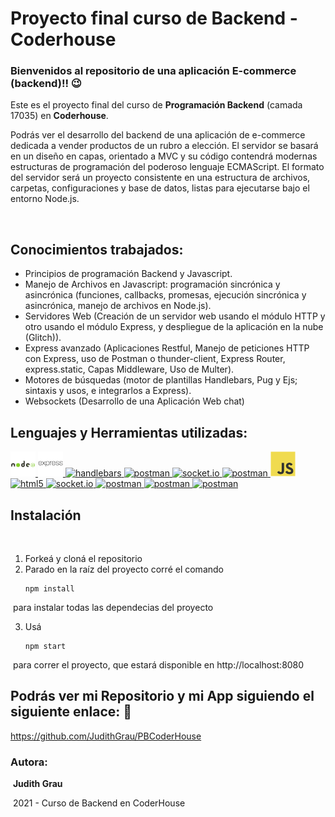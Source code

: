 # Proyecto final curso de Backend -Coderhouse
### Bienvenidos al repositorio de una aplicación E-commerce (backend)!! 😉
Este es el proyecto final del curso de **Programación Backend** (camada 17035) en **Coderhouse**.

Podrás ver el desarrollo del backend de una aplicación de e-commerce dedicada a vender productos de un rubro a elección.
El servidor se basará en un diseño en capas, orientado a MVC y su código contendrá modernas estructuras de programación del poderoso lenguaje ECMAScript.
El formato del servidor será un proyecto consistente en una estructura de archivos, carpetas, configuraciones y base de datos, listas para ejecutarse bajo el entorno Node.js.

​
## Conocimientos trabajados:

- Principios de programación Backend y Javascript.
- Manejo de Archivos en Javascript: programación sincrónica y asincrónica (funciones, callbacks, promesas, ejecución sincrónica y asincrónica, manejo de archivos en Node.js).
- Servidores Web (Creación de un servidor web usando el módulo HTTP y otro usando el módulo Express, y despliegue de la aplicación en la nube (Glitch)).
- Express avanzado (Aplicaciones Restful, Manejo de peticiones HTTP con Express, uso de Postman o thunder-client, Express Router, express.static, Capas Middleware, Uso de Multer).
- Motores de búsquedas (motor de plantillas Handlebars, Pug y Ejs; sintaxis y usos, e integrarlos a Express).
- Websockets (Desarrollo de una Aplicación Web chat)


## Lenguajes y Herramientas utilizadas:
<p align="left">  
<a href="https://nodejs.org" target="_blank"> <img src="https://raw.githubusercontent.com/devicons/devicon/master/icons/nodejs/nodejs-original-wordmark.svg" alt="nodejs" width="40" height="40"/> </a> 
<a href="https://expressjs.com" target="_blank"> <img src="https://raw.githubusercontent.com/devicons/devicon/master/icons/express/express-original-wordmark.svg" alt="express" width="40" height="40"/> </a>
<a href="https://postman.com" target="_blank"> <img src="https://html5gamedevelopment.com/wp-content/uploads/2017/11/PugJS-and-HandlebarsJS-featured.png" alt="handlebars" width="40" height="40"/> </a>
<a href="https://postman.com" target="_blank"> <img src="https://programming.vip/images/doc/f9b3dd288b6d43e75cc5a5da1180323d.jpg" alt="postman" width="40" height="40"/> </a> 
<a href="https://postman.com" target="_blank"> <img src="https://socket.io/images/logo.svg" alt="socket.io" width="40" height="40"/> </a> 
<a href="https://postman.com" target="_blank"> <img src="https://www.vectorlogo.zone/logos/getpostman/getpostman-icon.svg" alt="postman" width="40" height="40"/> </a>
<a href="https://developer.mozilla.org/en-US/docs/Web/JavaScript" target="_blank"> <img src="https://raw.githubusercontent.com/devicons/devicon/master/icons/javascript/javascript-original.svg" alt="javascript" width="40" height="40"/> </a>  
<a href="https://www.w3.org/html/" target="_blank"> <img src="https://microdevs.com/wp-content/themes/microdevs-theme/images/html-logo.png" alt="html5" width="40" height="40"/> </a> 
<a href="https://postman.com" target="_blank"> <img src="https://microdevs.com/wp-content/themes/microdevs-theme/images/css3.png" alt="socket.io" width="40" height="40"/> </a> 
<a href="https://postman.com" target="_blank"> <img src="https://akashdecoder.github.io/mainimages/git.jpg" alt="postman" width="40" height="40"/> </a> 
<a href="https://postman.com" target="_blank"> <img src="https://trabpukcip.gallerycdn.vsassets.io/extensions/trabpukcip/vscode-npm-scripts/0.2.1/1526255468123/Microsoft.VisualStudio.Services.Icons.Default " alt="postman" width="40" height="40"/> </a>
<a href="https://postman.com" target="_blank"> <img src="https://aulapp.ovh/exelearning/Visual_Studio_Code_1.18_icon.svg" alt="postman" width="40" height="40"/> </a>
</p>

## Instalación
​
1. Forkeá y cloná el repositorio
​
2. Parado en la raíz del proyecto corré el comando 
​
   ```
   npm install
   ```
​
para instalar todas las dependecias del proyecto

3. Usá 
​
   ```
   npm start
   ```
​
    para correr el proyecto, que estará disponible en http://localhost:8080
​
​

## Podrás ver mi Repositorio y mi App siguiendo el siguiente enlace: 🧐
https://github.com/JudithGrau/PBCoderHouse


### Autora:

​
**Judith Grau**

​
2021 - Curso de Backend en CoderHouse
